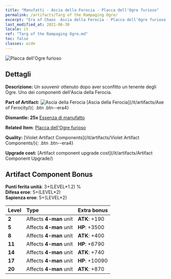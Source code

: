 ```yaml
---
title: "Manufatti - Ascia della Ferocia - Placca dell'Ogre furioso"
permalink: /artifacts/Targ of the Rampaging Ogre/
excerpt: "Era of Chaos  Ascia della Ferocia - Placca dell'Ogre furioso. Un souvenir ottenuto dopo aver sconfitto un tenente degli Ogre. Uno dei componenti dell'Ascia della Ferocia."
last_modified_at: 2021-06-30
locale: it
ref: "Targ of the Rampaging Ogre.md"
toc: false
classes: wide
---
```


 ![Placca dell'Ogre furioso](/images/t/artifact_40312.png)



## Dettagli

 **Descrizione:** Un souvenir ottenuto dopo aver sconfitto un tenente degli Ogre. Uno dei componenti dell'Ascia della Ferocia.

 **Part of Artifact:** ![Ascia della Ferocia](/images/t/icon_artifact_31.png) [Ascia della Ferocia](/it/artifacts/Axe of Ferocity/){: .btn .btn--era4}

 **Dismantle: 25x** [Essenza di manufatto](/ItemsIT/con_905/)

 **Related Item**: [Placca dell'Ogre furioso](/ItemsIT/art_126/)

 **Quality:** [Violet Artifact Components](/it/artifacts/Violet Artifact Components/){: .btn .btn--era4}

 **Upgrade cost:** [Artifact component upgrade cost](/it/artifacts/Artifact Component Upgrade/)

## Artifact Component Bonus

  **Punti ferita unità**: 3+(LEVEL\*1.2) %<br/>**Difesa eroe**: 5+(LEVEL\*2)<br/>**Sapienza eroe**: 5+(LEVEL\*2)

  |  Level  | Type |    Extra bonus  | 
  |:--------|:-----|:----------------| 
  | **2** | Affects **4-man** unit | **ATK**: +190 | 
  | **5** | Affects **4-man** unit | **HP**: +3500 | 
  | **8** | Affects **4-man** unit | **ATK**: +400 | 
  | **11** | Affects **4-man** unit | **HP**: +6790 | 
  | **14** | Affects **4-man** unit | **ATK**: +740 | 
  | **17** | Affects **4-man** unit | **HP**: +10090 | 
  | **20** | Affects **4-man** unit | **ATK**: +870 | 
